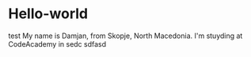 # Hello-world
test
My name is Damjan, from Skopje, North Macedonia. I'm stuyding at CodeAcademy in sedc
sdfasd

